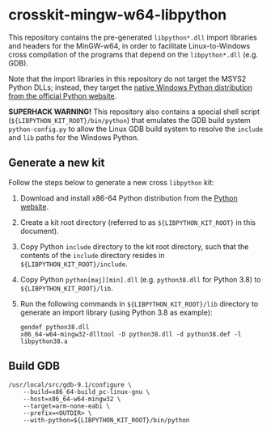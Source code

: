 # crosskit-mingw-w64-libpython

This repository contains the pre-generated `libpython*.dll` import libraries
and headers for the MinGW-w64, in order to facilitate Linux-to-Windows cross
compilation of the programs that depend on the `libpython*.dll` (e.g. GDB).

Note that the import libraries in this repository do not target the MSYS2
Python DLLs; instead, they target the [native Windows Python distribution from
the official Python website](https://www.python.org/downloads/windows/).

__SUPERHACK WARNING!__ This repository also contains a special shell script
(`${LIBPYTHON_KIT_ROOT}/bin/python`) that emulates the GDB build system
`python-config.py` to allow the Linux GDB build system to resolve the
`include` and `lib` paths for the Windows Python.

## Generate a new kit

Follow the steps below to generate a new cross `libpython` kit:

1. Download and install x86-64 Python distribution from the
   [Python website](https://www.python.org/downloads/windows/).

2. Create a kit root directory (referred to as `${LIBPYTHON_KIT_ROOT}` in this
   document).

3. Copy Python `include` directory to the kit root directory, such that the
   contents of the `include` directory resides in
   `${LIBPYTHON_KIT_ROOT}/include`.

4. Copy Python `python[maj][min].dll` (e.g. `python38.dll` for Python 3.8) to
   `${LIBPYTHON_KIT_ROOT}/lib`.

5. Run the following commands in `${LIBPYTHON_KIT_ROOT}/lib` directory to
   generate an import library (using Python 3.8 as example):

    ```
    gendef python38.dll
    x86_64-w64-mingw32-dlltool -D python38.dll -d python38.def -l libpython38.a
    ```

## Build GDB

```
/usr/local/src/gdb-9.1/configure \
    --build=x86_64-build_pc-linux-gnu \
    --host=x86_64-w64-mingw32 \
    --target=arm-none-eabi \
    --prefix=<OUTDIR> \
    --with-python=${LIBPYTHON_KIT_ROOT}/bin/python
```
